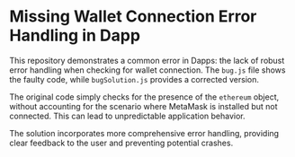 # Missing Wallet Connection Error Handling in Dapp

This repository demonstrates a common error in Dapps: the lack of robust error handling when checking for wallet connection.  The `bug.js` file shows the faulty code, while `bugSolution.js` provides a corrected version.

The original code simply checks for the presence of the `ethereum` object, without accounting for the scenario where MetaMask is installed but not connected. This can lead to unpredictable application behavior.

The solution incorporates more comprehensive error handling, providing clear feedback to the user and preventing potential crashes.